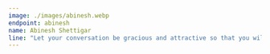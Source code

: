 ```yaml
---
image: ./images/abinesh.webp
endpoint: abinesh
name: Abinesh Shettigar
line: "Let your conversation be gracious and attractive so that you will have the right response for everyone."
---
```

